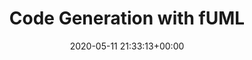 ---
advisors:
- philip-langer
- tanja-mayerhofer
- gertrude-kappel
authors:
- Ulrich Fischer
categories: []
date: '2020-05-11 21:33:13+00:00'
external_link: ''
image:
  caption: ''
  focal_point: ''
  preview_only: false
slides: ''
summary: ''
tags:
- Finished
title: Code Generation with fUML
url_code: ''
url_pdf: ''
url_slides: ''
url_video: ''
---